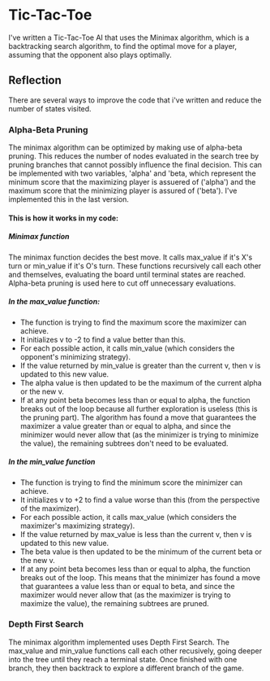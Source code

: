 # Tic-Tac-Toe

I've written a Tic-Tac-Toe AI that uses the Minimax algorithm, which is a backtracking search algorithm, to find the optimal move for a player, assuming that the opponent also plays optimally.

## Reflection

There are several ways to improve the code that i've written and reduce the number of states visited.

### Alpha-Beta Pruning

The minimax algorithm can be optimized by making use of alpha-beta pruning. This reduces the number of nodes evaluated in the search tree by pruning branches that cannot possibly influence the final decision. This can be implemented with two variables, 'alpha' and 'beta, which represent the minimum score that the maximizing player is assuered of ('alpha') and the maximum score that the minimizing player is assured of ('beta'). I've implemented this in the last version.

#### This is how it works in my code:

##### Minimax function

The minimax function decides the best move.
It calls max_value if it's X's turn or min_value if it's O's turn.
These functions recursively call each other and themselves, evaluating the board until terminal states are reached.
Alpha-beta pruning is used here to cut off unnecessary evaluations.

##### In the max_value function:

- The function is trying to find the maximum score the maximizer can achieve.
- It initializes v to -2 to find a value better than this.
- For each possible action, it calls min_value (which considers the opponent's minimizing strategy).
- If the value returned by min_value is greater than the current v, then v is updated to this new value.
- The alpha value is then updated to be the maximum of the current alpha or the new v.
- If at any point beta becomes less than or equal to alpha, the function breaks out of the loop because all further exploration is useless (this is the pruning part). The algorithm has found a move that guarantees the maximizer a value greater than or equal to alpha, and since the minimizer would never allow that (as the minimizer is trying to minimize the value), the remaining subtrees don't need to be evaluated.

##### In the min_value function

- The function is trying to find the minimum score the minimizer can achieve.
- It initializes v to +2 to find a value worse than this (from the perspective of the maximizer).
- For each possible action, it calls max_value (which considers the maximizer's maximizing strategy).
- If the value returned by max_value is less than the current v, then v is updated to this new value.
- The beta value is then updated to be the minimum of the current beta or the new v.
- If at any point beta becomes less than or equal to alpha, the function breaks out of the loop. This means that the minimizer has found a move that guarantees a value less than or equal to beta, and since the maximizer would never allow that (as the maximizer is trying to maximize the value), the remaining subtrees are pruned.

### Depth First Search

The minimax algorithm implemented uses Depth First Search. The max_value and min_value functions call each other recusively, going deeper into the tree until they reach a terminal state. Once finished with one branch, they then backtrack to explore a different branch of the game.
